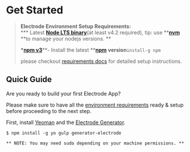 # Get Started

> **Electrode Environment Setup Requirements:**  
> **\* Latest **[**Node LTS binary**](https://nodejs.org/en/)**\(at least v4.2 required\), tip: use **[**nvm**](https://github.com/creationix/nvm) **to manage your nodejs versions. **
>
> **\***[**npm v3**](https://github.com/npm/npm/releases/tag/v3.0.0)**- Install the latest **[**npm**](https://www.npmjs.com/) **version**`install-g npm`
>
> please checkout [requirements docs](http://www.electrode.io/docs/requirements.html) for detailed setup instructions.

## Quick Guide

Are you ready to build your first Electrode App?

Please make sure to have all the [environment requirements](http://www.electrode.io/docs/requirements.html) ready & setup before proceeding to the next step.

First, install [Yeoman](http://yeoman.io/) and the [Electrode Generator](https://github.com/electrode-io/electrode#yeoman-generator).

```
$ npm install -g yo gulp generator-electrode

** NOTE: You may need sudo depending on your machine permissions. **
```



